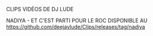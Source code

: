 CLIPS VIDÉOS DE DJ LUDE

NADIYA - ET C'EST PARTI POUR LE ROC DISPONIBLE AU https://github.com/deejaylude/Clips/releases/tag/nadiya
